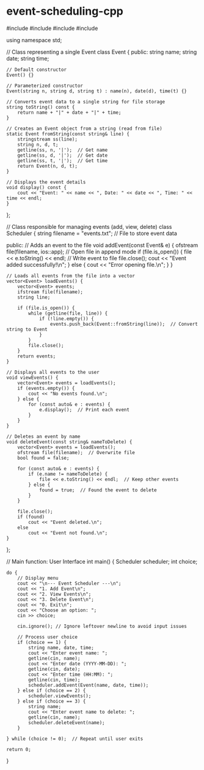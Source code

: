 # event-scheduling-cpp
#include <iostream>
#include <fstream>
#include <vector>
#include <sstream>

using namespace std;

// Class representing a single Event
class Event {
public:
    string name;
    string date;
    string time;

    // Default constructor
    Event() {}

    // Parameterized constructor
    Event(string n, string d, string t) : name(n), date(d), time(t) {}

    // Converts event data to a single string for file storage
    string toString() const {
        return name + "|" + date + "|" + time;
    }

    // Creates an Event object from a string (read from file)
    static Event fromString(const string& line) {
        stringstream ss(line);
        string n, d, t;
        getline(ss, n, '|');  // Get name
        getline(ss, d, '|');  // Get date
        getline(ss, t, '|');  // Get time
        return Event(n, d, t);
    }

    // Displays the event details
    void display() const {
        cout << "Event: " << name << ", Date: " << date << ", Time: " << time << endl;
    }
};

// Class responsible for managing events (add, view, delete)
class Scheduler {
    string filename = "events.txt";  // File to store event data

public:
    // Adds an event to the file
    void addEvent(const Event& e) {
        ofstream file(filename, ios::app);  // Open file in append mode
        if (file.is_open()) {
            file << e.toString() << endl;  // Write event to file
            file.close();
            cout << "Event added successfully!\n";
        } else {
            cout << "Error opening file.\n";
        }
    }

    // Loads all events from the file into a vector
    vector<Event> loadEvents() {
        vector<Event> events;
        ifstream file(filename);
        string line;

        if (file.is_open()) {
            while (getline(file, line)) {
                if (!line.empty()) {
                    events.push_back(Event::fromString(line));  // Convert string to Event
                }
            }
            file.close();
        }
        return events;
    }

    // Displays all events to the user
    void viewEvents() {
        vector<Event> events = loadEvents();
        if (events.empty()) {
            cout << "No events found.\n";
        } else {
            for (const auto& e : events) {
                e.display();  // Print each event
            }
        }
    }

    // Deletes an event by name
    void deleteEvent(const string& nameToDelete) {
        vector<Event> events = loadEvents();
        ofstream file(filename);  // Overwrite file
        bool found = false;

        for (const auto& e : events) {
            if (e.name != nameToDelete) {
                file << e.toString() << endl;  // Keep other events
            } else {
                found = true;  // Found the event to delete
            }
        }

        file.close();
        if (found)
            cout << "Event deleted.\n";
        else
            cout << "Event not found.\n";
    }
};

// Main function: User Interface
int main() {
    Scheduler scheduler;
    int choice;

    do {
        // Display menu
        cout << "\n--- Event Scheduler ---\n";
        cout << "1. Add Event\n";
        cout << "2. View Events\n";
        cout << "3. Delete Event\n";
        cout << "0. Exit\n";
        cout << "Choose an option: ";
        cin >> choice;

        cin.ignore(); // Ignore leftover newline to avoid input issues

        // Process user choice
        if (choice == 1) {
            string name, date, time;
            cout << "Enter event name: ";
            getline(cin, name);
            cout << "Enter date (YYYY-MM-DD): ";
            getline(cin, date);
            cout << "Enter time (HH:MM): ";
            getline(cin, time);
            scheduler.addEvent(Event(name, date, time));
        } else if (choice == 2) {
            scheduler.viewEvents();
        } else if (choice == 3) {
            string name;
            cout << "Enter event name to delete: ";
            getline(cin, name);
            scheduler.deleteEvent(name);
        }

    } while (choice != 0);  // Repeat until user exits

    return 0;
}
